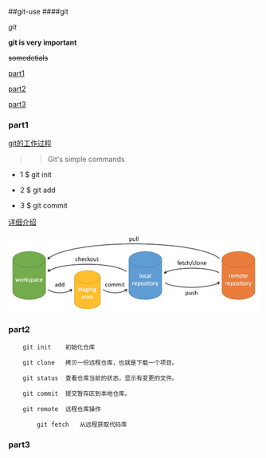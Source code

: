 ##git-use
####git

*git*

**git is very important**

~~somedetials~~

[part1](#jump1)

[part2](#jump2)

[part3](#jump3)

### <span id="jump1">part1</span>
[git的工作过程](work.md)

>>Git's simple commands


- 1 $ git init
  
- 2 $ git add

- 3 $ git commit 

[详细介绍](https://www.runoob.com/git/git-basic-operations.html)

![avatar](https://github.com/GOGOGO-ZXY/Git-use/blob/main/git-command.jpg)
### <span id="jump2">part2</span>

```
	git init 	初始化仓库
```

```
	git clone 	拷贝一份远程仓库，也就是下载一个项目。
```

```
	git status 	查看仓库当前的状态，显示有变更的文件。
```

```
	git commit 	提交暂存区到本地仓库。
```


```
	git remote 	远程仓库操作
```


```
        git fetch 	从远程获取代码库
```

### <span id="jump3">part3</span>
